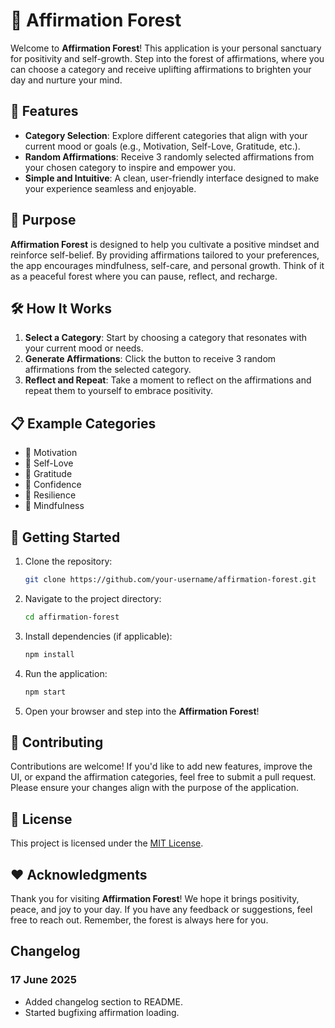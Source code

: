 # 🌳 Affirmation Forest

Welcome to **Affirmation Forest**! This application is your personal sanctuary for positivity and self-growth. Step into the forest of affirmations, where you can choose a category and receive uplifting affirmations to brighten your day and nurture your mind.

## 🌟 Features

- **Category Selection**: Explore different categories that align with your current mood or goals (e.g., Motivation, Self-Love, Gratitude, etc.).
- **Random Affirmations**: Receive 3 randomly selected affirmations from your chosen category to inspire and empower you.
- **Simple and Intuitive**: A clean, user-friendly interface designed to make your experience seamless and enjoyable.

## 🎯 Purpose

**Affirmation Forest** is designed to help you cultivate a positive mindset and reinforce self-belief. By providing affirmations tailored to your preferences, the app encourages mindfulness, self-care, and personal growth. Think of it as a peaceful forest where you can pause, reflect, and recharge.

## 🛠️ How It Works

1. **Select a Category**: Start by choosing a category that resonates with your current mood or needs.
2. **Generate Affirmations**: Click the button to receive 3 random affirmations from the selected category.
3. **Reflect and Repeat**: Take a moment to reflect on the affirmations and repeat them to yourself to embrace positivity.

## 📋 Example Categories

- 🌟 Motivation
- 💖 Self-Love
- 🙏 Gratitude
- 💪 Confidence
- 🌱 Resilience
- 🧘 Mindfulness

## 🚀 Getting Started

1. Clone the repository:
   ```bash
   git clone https://github.com/your-username/affirmation-forest.git
   ```
2. Navigate to the project directory:
   ```bash
   cd affirmation-forest
   ```
3. Install dependencies (if applicable):
   ```bash
   npm install
   ```
4. Run the application:
   ```bash
   npm start
   ```
5. Open your browser and step into the **Affirmation Forest**!

## 🤝 Contributing

Contributions are welcome! If you'd like to add new features, improve the UI, or expand the affirmation categories, feel free to submit a pull request. Please ensure your changes align with the purpose of the application.

## 📜 License

This project is licensed under the [MIT License](LICENSE).

## ❤️ Acknowledgments

Thank you for visiting **Affirmation Forest**! We hope it brings positivity, peace, and joy to your day. If you have any feedback or suggestions, feel free to reach out. Remember, the forest is always here for you.

## Changelog

### 17 June 2025

- Added changelog section to README.
- Started bugfixing affirmation loading.
